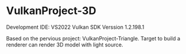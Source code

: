 # VulkanProject-3D

Development IDE: VS2022
Vulkan SDK Verssion 1.2.198.1

Based on the pervious project: VulkanProject-Triangle.
Target to build a renderer can render 3D model with light source.
